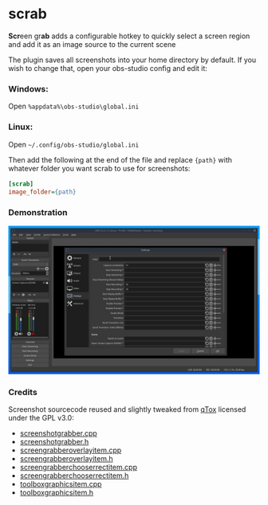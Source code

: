 # scrab
**Scr**een gr**ab**
adds a configurable hotkey to quickly select a screen region and add it as an image source to the current scene

The plugin saves all screenshots into your home directory by default. If you wish to change that, open your obs-studio config
and edit it:

### Windows:
Open ``%appdata%\obs-studio\global.ini``
### Linux:
Open ``~/.config/obs-studio/global.ini``

Then add the following at the end of the file and replace ``{path}`` with whatever folder you want scrab to use for screenshots:
```ini
[scrab]
image_folder={path}
```

### Demonstration
![demo](./out.gif)

### Credits
Screenshot sourcecode reused and slightly tweaked from [qTox](https://github.com/qTox/qTox) licensed under the GPL v3.0:
- [screenshotgrabber.cpp](https://github.com/qTox/qTox/blob/master/src/widget/tool/screenshotgrabber.cpp)
- [screenshotgrabber.h](https://github.com/qTox/qTox/blob/master/src/widget/tool/screenshotgrabber.h)
- [screengrabberoverlayitem.cpp](https://github.com/qTox/qTox/blob/master/src/widget/tool/screengrabberoverlayitem.cpp)
- [screengrabberoverlayitem.h](https://github.com/qTox/qTox/blob/master/src/widget/tool/screengrabberoverlayitem.h)
- [screengrabberchooserrectitem.cpp](https://github.com/qTox/qTox/blob/master/src/widget/tool/screengrabberchooserrectitem.cpp)
- [screengrabberchooserrectitem.h](https://github.com/qTox/qTox/blob/master/src/widget/tool/screengrabberchooserrectitem.h)
- [toolboxgraphicsitem.cpp](https://github.com/qTox/qTox/blob/master/src/widget/tool/toolboxgraphicsitem.cpp)
- [toolboxgraphicsitem.h](https://github.com/qTox/qTox/blob/master/src/widget/tool/toolboxgraphicsitem.h)
